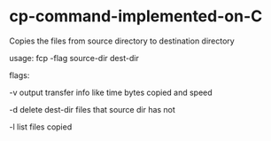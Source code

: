 # cp-command-implemented-on-C

Copies the files from source directory to destination directory

usage: fcp -flag source-dir dest-dir

flags:

  -v output transfer info like time bytes copied and speed
  
  -d delete dest-dir files that source dir has not
  
  -l list files copied
